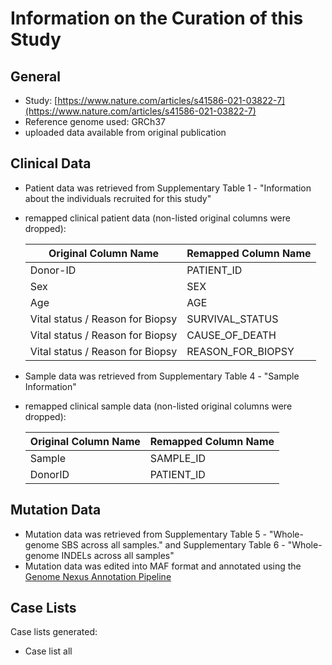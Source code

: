 # **Information on the Curation of this Study**

## General
* Study: [https://www.nature.com/articles/s41586-021-03822-7](https://www.nature.com/articles/s41586-021-03822-7)
* Reference genome used: GRCh37
* uploaded data available from original publication

## Clinical Data
* Patient data was retrieved from Supplementary Table 1 - "Information about the individuals recruited for this study"
* remapped clinical patient data (non-listed original columns were dropped):

  | Original Column Name | Remapped Column Name|
  |----------------------|---------------------|
  |Donor-ID              |PATIENT_ID           |
  |Sex                   |SEX                  |
  |Age                   |AGE                  |
  |Vital status / Reason for Biopsy|SURVIVAL_STATUS|
  |Vital status / Reason for Biopsy|CAUSE_OF_DEATH|
  |Vital status / Reason for Biopsy|REASON_FOR_BIOPSY|
 
* Sample data was retrieved from Supplementary Table 4 - "Sample Information"
* remapped clinical sample data (non-listed original columns were dropped):

  | Original Column Name | Remapped Column Name|
  |----------------------|---------------------|
  |Sample                |SAMPLE_ID            |
  |DonorID               |PATIENT_ID           |
 
## Mutation Data
  * Mutation data was retrieved from Supplementary Table 5 - "Whole-genome SBS across all samples." and Supplementary Table 6 - "Whole-genome INDELs across all samples"
  * Mutation data was edited into MAF format and annotated using the [Genome Nexus Annotation Pipeline](https://github.com/genome-nexus/genome-nexus-annotation-pipeline)

## Case Lists
Case lists generated:
* Case list all
